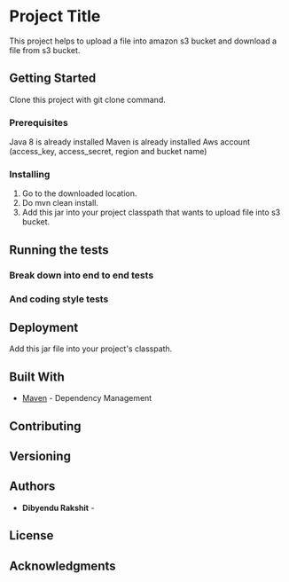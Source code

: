 # Project Title

This project helps to upload a file into amazon s3 bucket and download a file from s3 bucket.

## Getting Started

Clone this project with git clone command.

### Prerequisites

Java 8 is already installed
Maven is already installed
Aws account (access_key, access_secret, region and bucket name)

### Installing

 1. Go to the downloaded location.
 2. Do mvn clean install.
 3. Add this jar into your project classpath that wants to upload file into s3 bucket.

## Running the tests



### Break down into end to end tests



### And coding style tests



## Deployment

Add this jar file into your project's classpath.

## Built With

* [Maven](https://maven.apache.org/) - Dependency Management


## Contributing



## Versioning



## Authors

* **Dibyendu Rakshit** - 


## License



## Acknowledgments

